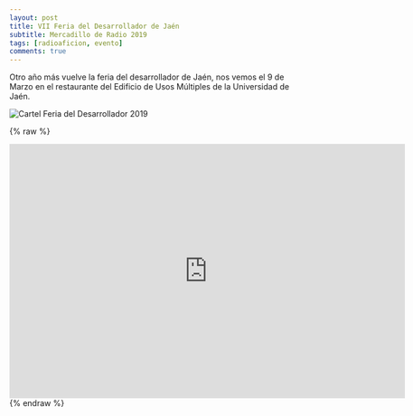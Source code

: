 ```yaml
---
layout: post
title: VII Feria del Desarrollador de Jaén
subtitle: Mercadillo de Radio 2019
tags: [radioaficion, evento]
comments: true
---
```


Otro año más vuelve la feria del desarrollador de Jaén, nos vemos el 9 de Marzo en el restaurante del Edificio de Usos Múltiples de la Universidad de Jaén.

![Cartel Feria del Desarrollador 2019](https://i.imgur.com/sydUCR1.jpg)



{% raw %}
<iframe src="https://www.google.com/maps/embed?pb=!1m14!1m12!1m3!1d1409.0598090135024!2d-3.775964227610762!3d37.78844086050407!2m3!1f0!2f0!3f0!3m2!1i1024!2i768!4f13.1!5e1!3m2!1ses!2ses!4v1550173220110" width="700" height="450" frameborder="0" style="border:0" allowfullscreen></iframe>
{% endraw %}
